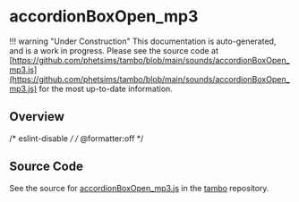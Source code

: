 # accordionBoxOpen_mp3

!!! warning "Under Construction"
    This documentation is auto-generated, and is a work in progress. Please see the source code at
    [https://github.com/phetsims/tambo/blob/main/sounds/accordionBoxOpen_mp3.js](https://github.com/phetsims/tambo/blob/main/sounds/accordionBoxOpen_mp3.js) for the most up-to-date information.

## Overview

/* eslint-disable */
/* @formatter:off */



## Source Code

See the source for [accordionBoxOpen_mp3.js](https://github.com/phetsims/tambo/blob/main/sounds/accordionBoxOpen_mp3.js) in the [tambo](https://github.com/phetsims/tambo) repository.
